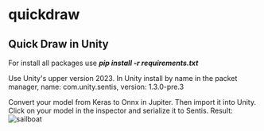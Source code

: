 # quickdraw
## Quick Draw in Unity
For install all packages use
***pip install -r requirements.txt***

Use Unity's upper version 2023.
In Unity install by name in the packet manager, name: com.unity.sentis, version: 1.3.0-pre.3

Convert your model from Keras to Onnx in Jupiter. Then import it into Unity. Click on your model in the inspector and serialize it to Sentis.
Result:
![sailboat](.gif)
